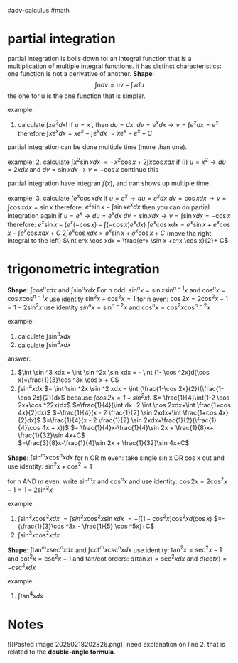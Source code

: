 #adv-calculus #math

# partial integration
partial integration is boils down to: an integral function that is a multiplication of multiple integral functions. 
it has distinct characteristics: one function is not a derivative of another.
**Shape**:
$$ \int u dv = uv - \int v du $$
the one for u is the one function that is simpler.

example:
1. calculate $\int x e^2 dx$!
		if $u = x$ , then $du = dx$.
		$dv = e^x dx \rightarrow v = \int e^x dx = e^x$
	therefore $\int x e^x dx = x e^x - \int e^x dx$
	$= x e^x - e^x + C$

partial integration can be done multiple time (more than one).

example:
2. calculate $\int x^2 \sin x dx$
	$= -x^2 \cos x + 2 \int x \cos x dx$
		if (i) $u = x^2 \rightarrow du = 2xdx$ and $dv = \sin xdx \rightarrow v = - \cos x$ 
	continue this

partial integration have integran $f(x)$, and can shows up multiple time.

example:
3. calculate $\int e^x \cos xdx$
		if $u = e^x \rightarrow du = e^x dx$
		$dv = \cos x dx \rightarrow v = \int \cos xdx = \sin x$
	therefore: $e^x \sin x - \int \sin x e^x dx$
	then you can do partial integration again
		if $u = e^x \rightarrow du = e^x dx$
		$dv = \sin x dx \rightarrow v = \int \sin xdx = - \cos x$
	therefore: $e^x \sin x - (e^x (-\cos x) - \int (-\cos x) e^x dx)$
	$\int e^x \cos xdx =e^x \sin x +e^x \cos x - \int e^x  \cos x dx + C$
	$2\int e^x \cos xdx  =e^x \sin x +e^x \cos x  + C$ (move the right integral to the left)
	$\int e^x \cos xdx = \frac{e^x \sin x +e^x \cos x}{2}+ C$

# trigonometric integration

**Shape**: $\int \cos ^n xdx$ and $\int \sin ^n xdx$
For n odd: $\sin ^n x = \sin x \sin ^{n-1} x$ and $\cos ^n x = \cos x \cos^{n-1}x$
	use identity $\sin ^2 x + \cos ^2 x = 1$
for n even: $\cos 2x = 2 \cos ^2x-1=1-2 \sin ^2x$ 
	use identity $sin ^nx= \sin ^{n-2}x$ and $\cos ^nx=\cos^2 x \cos ^{n-2}x$

example:
1. calculate $\int \sin ^3 xdx$
2. calculate $\int \sin ^4 xdx$

answer:
1. $\int \sin ^3 xdx = \int \sin ^2x \sin xdx = - \int (1- \cos ^2x)d(\cos x)=\frac{1}{3}\cos ^3x \cos x + C$
2. $\int \sin ^4 xdx$
	$= \int \sin ^2x \sin ^2 xdx = \int (\frac{1-\cos 2x}{2})(\frac{1-\cos 2x}{2})dx$  because *($\cos 2x=1-\sin ^2x$).*
	$= \frac{1}{4}\int(1-2 \cos 2x+\cos ^22x)dx$
	$=\frac{1}{4}(\int dx -2 \int \cos 2xdx+\int \frac{1+cos 4x}{2}dx)$
	$=\frac{1}{4}(x - 2 \frac{1}{2} \sin 2xdx+\int \frac{1+cos 4x}{2}dx)$
	$=\frac{1}{4}(x - 2 \frac{1}{2} \sin 2xdx+\frac{1}{2}(\frac{1}{4}\cos 4x + x))$
	$= \frac{1}{4}x-\frac{1}{4}\sin 2x + \frac{1}{8}x+ \frac{1}{32}\sin 4x+C$	
	$=\frac{3}{8}x-\frac{1}{4}\sin 2x + \frac{1}{32}\sin 4x+C$	

**Shape**: $\int \sin ^m x \cos ^n xdx$
for n OR m even:
	take single sin x OR cos x out
	and use identity: $\sin ^2x+\cos ^2 = 1$

for n AND m even:
	write  $\sin ^mx$ and $\cos ^nx$ 
	and use identity: $\cos 2x = 2\cos ^2x-1=1-2 \sin ^2x$

example:
1. $\int \sin ^3x \cos ^2 xdx$
	$=\int sin ^2 x \cos ^2x \sin xdx$
	$= - \int(1-\cos ^2x)\cos ^2xd (\cos x)$
	$=-(\frac{1}{3}\cos ^3x - \frac{1}{5} \cos ^5x)+C$
2. $\int \sin ^3x \cos ^2 xdx$

**Shape**: $\int \tan ^m x \sec ^n x dx$ and $\int \cot ^m x \csc ^n xdx$
use identity: $\tan ^2x= \sec ^2 x-1$ and $\cot ^2 x = \csc ^2 x-1$
and tan/cot orders: $d(\tan x) = \sec ^2xdx$ and $d(cot x) = - \csc ^2 xdx$

example: 
1. $\int \tan ^4xdx$

# Notes


![[Pasted image 20250218202826.png]] need explanation on line 2.
that is related to the **double-angle formula**. 